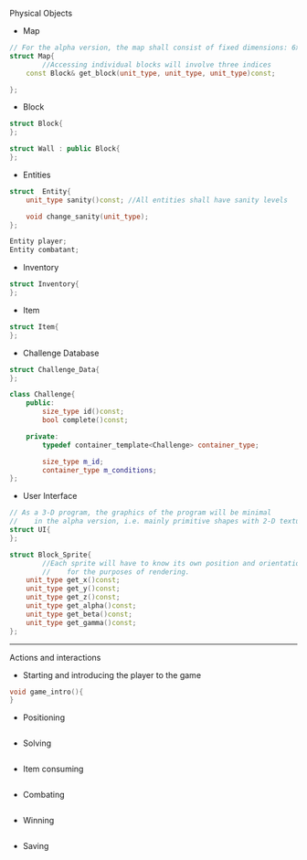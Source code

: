 Physical Objects

* Map
```C++
// For the alpha version, the map shall consist of fixed dimensions: 6x6x6
struct Map{
        //Accessing individual blocks will involve three indices
    const Block& get_block(unit_type, unit_type, unit_type)const;

};
```


* Block
```C++
struct Block{
};

struct Wall : public Block{
};
```


* Entities
```C++
struct  Entity{
    unit_type sanity()const; //All entities shall have sanity levels

    void change_sanity(unit_type);
};

Entity player;
Entity combatant;
```


* Inventory
```C++
struct Inventory{
};
```


* Item
```C++
struct Item{
};
```


* Challenge Database
```C++
struct Challenge_Data{
};

class Challenge{
    public:
        size_type id()const;
        bool complete()const;

    private:
        typedef container_template<Challenge> container_type;

        size_type m_id;
        container_type m_conditions;
};
```


* User Interface
```C++
// As a 3-D program, the graphics of the program will be minimal
//    in the alpha version, i.e. mainly primitive shapes with 2-D texture.
struct UI{
};

struct Block_Sprite{
        //Each sprite will have to know its own position and orientation
        //    for the purposes of rendering.
    unit_type get_x()const;
    unit_type get_y()const;
    unit_type get_z()const;
    unit_type get_alpha()const;
    unit_type get_beta()const;
    unit_type get_gamma()const;
};
```


----------------------------------------------------------------------------------------------
Actions and interactions

* Starting and introducing the player to the game
```C++
void game_intro(){
}
```


* Positioning
```C++
```
 


* Solving
```C++
```
 


* Item consuming
```C++
```


* Combating
```C++
```


* Winning 
```C++
```


* Saving
```C++
```
